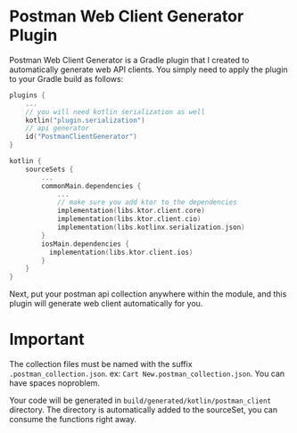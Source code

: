 # Postman Web Client Generator Plugin
Postman Web Client Generator is a Gradle plugin that I created to automatically generate web API clients. You simply need to apply the plugin to your Gradle build as follows:
``` kotlin
plugins {
    ...
    // you will need kotlin serialization as well
    kotlin("plugin.serialization")
    // api generator
    id("PostmanClientGenerator")
}

kotlin {
    sourceSets {
        ...
        commonMain.dependencies {
            ...
            // make sure you add ktor to the dependencies
            implementation(libs.ktor.client.core)
            implementation(libs.ktor.client.cio)
            implementation(libs.kotlinx.serialization.json)
        }
        iosMain.dependencies {
          implementation(libs.ktor.client.ios)
        }
    }
}

```

Next, put your postman api collection anywhere within the module, and this plugin will generate web client automatically for you.

# Important
The collection files must be named with the suffix `.postman_collection.json`. ex: `Cart New.postman_collection.json`. You can have spaces noproblem.

Your code will be generated in `build/generated/kotlin/postman_client` directory. The directory is automatically added to the sourceSet, you can consume the functions right away.
